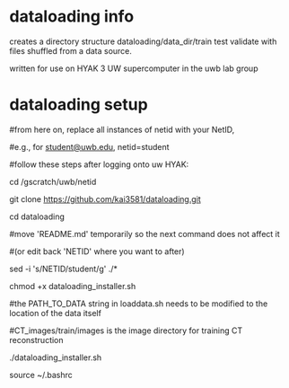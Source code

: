 # dataloading info
creates a directory structure dataloading/data_dir/train test validate
with files shuffled from a data source.

written for use on HYAK 3 UW supercomputer in the uwb lab group

# dataloading setup
#from here on, replace all instances of netid with your NetID,

#e.g., for student@uwb.edu, netid=student

#follow these steps after logging onto uw HYAK:

cd /gscratch/uwb/netid

git clone https://github.com/kai3581/dataloading.git 

cd dataloading

#move 'README.md' temporarily so the next command does not affect it

#(or edit back 'NETID' where you want to after)

sed -i 's/NETID/student/g' ./*

chmod +x dataloading_installer.sh

#the PATH_TO_DATA string in loaddata.sh needs to be modified to the location of the data itself

#CT_images/train/images is the image directory for training CT reconstruction

./dataloading_installer.sh

source ~/.bashrc
